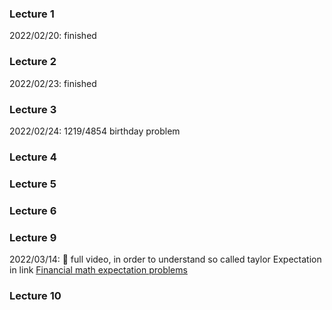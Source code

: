 ### Lecture 1 <br>
2022/02/20: finished
### Lecture 2 <br>
2022/02/23: finished
### Lecture 3 <br>
2022/02/24: 1219/4854 birthday problem
### Lecture 4 <br>

### Lecture 5 <br>

### Lecture 6 <br>

### Lecture 9 <br>
2022/03/14: 💫 full video, in order to understand so called taylor Expectation in link [Financial math expectation problems](https://github.com/MediciHouse07/Learning_Records/main/finance_math.md#lecture-2-) <br>
### Lecture 10 <br>
